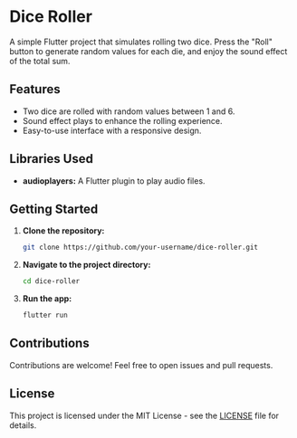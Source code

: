 # Dice Roller

A simple Flutter project that simulates rolling two dice. Press the "Roll" button to generate random values for each die, and enjoy the sound effect of the total sum.

## Features

- Two dice are rolled with random values between 1 and 6.
- Sound effect plays to enhance the rolling experience.
- Easy-to-use interface with a responsive design.

## Libraries Used


- **audioplayers:** A Flutter plugin to play audio files.


## Getting Started

1. **Clone the repository:**

    ```bash
    git clone https://github.com/your-username/dice-roller.git
    ```

2. **Navigate to the project directory:**

    ```bash
    cd dice-roller
    ```

3. **Run the app:**

    ```bash
    flutter run
    ```

## Contributions

Contributions are welcome! Feel free to open issues and pull requests.

## License

This project is licensed under the MIT License - see the [LICENSE](LICENSE) file for details.
